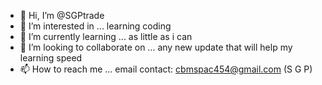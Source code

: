 - 👋 Hi, I’m @SGPtrade 
- 👀 I’m interested in ... learning coding
- 🌱 I’m currently learning ... as little as i can
- 💞️ I’m looking to collaborate on ... any new update that will help my learning speed
- 📫 How to reach me ... email contact: cbmspac454@gmail.com (S G P)

<!---
SGPtrade/SGPtrade is a ✨ special ✨ repository because its `README.md` (this file) appears on your GitHub profile.
You can click the Preview link to take a look at your changes.
--->
